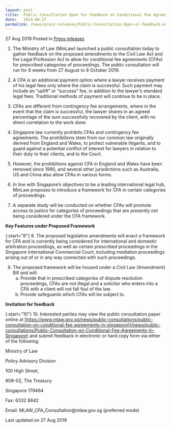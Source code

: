```yaml
---
layout: post
title:  Public Consultation Open for Feedback on Conditional Fee Agreements in Singapore
date:   2019-08-27
permalink: /news/press-releases/Public-Consultation-Open-or-Feedback-on-Conditional-Fee-Agreements-in-Singapore
---
```


27 Aug 2019 Posted in [Press releases](/news/press-releases)

1. The Ministry of Law (MinLaw) launched a public consultation today to gather feedback on the proposed amendments to the Civil Law Act and the Legal Profession Act to allow for conditional fee agreements (CFAs) for prescribed categories of proceedings. The public consultation will run for 6 weeks from 27 August to 8 October 2019.

 

2. A CFA is an additional payment option where a lawyer receives payment of his legal fees only where the claim is successful. Such payment may include an “uplift” or “success” fee, in addition to the lawyer’s standard legal fees. Traditional methods of payment will continue to be in place.

 

3. CFAs are different from contingency fee arrangements, where in the event that the claim is successful, the lawyer shares in an agreed percentage of the sum successfully recovered by the client, with no direct correlation to the work done.

 

4. Singapore law currently prohibits CFAs and contingency fee agreements. The prohibitions stem from our common law originally derived from England and Wales, to protect vulnerable litigants, and to guard against a potential conflict of interest for lawyers in relation to their duty to their clients, and to the Court.

 

5. However, the prohibitions against CFA in England and Wales have been removed since 1990, and several other jurisdictions such as Australia, US and China also allow CFAs in various forms.

 

6. In line with Singapore’s objectives to be a leading international legal hub, MinLaw proposes to introduce a framework for CFA in certain categories of proceedings.

 

7. A separate study will be conducted on whether CFAs will promote access to justice for categories of proceedings that are presently not being considered under the CFA framework.

**Key Features under Proposed Framework**


{:start="8"}
8. The proposed legislative amendments will enact a framework for CFA and is currently being considered for international and domestic arbitration proceedings, as well as certain prescribed proceedings in the Singapore International Commercial Court, including mediation proceedings arising out of or in any way connected with such proceedings.


<ol start="9">
<li> The proposed framework will be housed under a Civil Law (Amendment) Bill and will:

<ol style="list-style-type: lower-alpha">
<li>Provide that in prescribed categories of dispute resolution proceedings, CFAs are not illegal and a solicitor who enters into a CFA with a client will not fall foul of the law.</li>
<li> Provide safeguards which CFAs will be subject to.</li>
</ol>

</li>
</ol>

**Invitation for feedback**


{:start="10"}
10. Interested parties may view the public consultation paper online at [https://www.mlaw.gov.sg/news/public-consultations/public-consultation-on-conditional-fee-agreements-in-singapore](/news/public-consultations/Public-Consultation-on-Conditional-Fee-Agreements-in-Singapore) and submit feedback in electronic or hard copy form via either of the following:

<p class="address-centered">Ministry of Law</p>
<p class="address-centered">Policy Advisory Division</p>
<p class="address-centered">100 High Street,</p>
<p class="address-centered">#08-02, The Treasury</p>
<p class="address-centered">Singapore 179464</p>
<p class="address-centered">Fax: 6332 8842</p>
<p class="address-centered">Email: MLAW_CFA_Consultation@mlaw.gov.sg (preferred mode)</p>

<p class="right-side-updated">Last updated on 27 Aug 2019</p>

